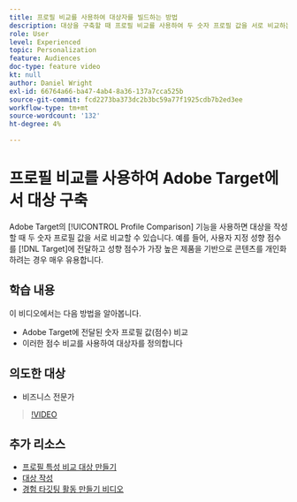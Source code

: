 ```yaml
---
title: 프로필 비교를 사용하여 대상자를 빌드하는 방법
description: 대상을 구축할 때 프로필 비교를 사용하여 두 숫자 프로필 값을 서로 비교하는 방법에 대해 알아봅니다.
role: User
level: Experienced
topic: Personalization
feature: Audiences
doc-type: feature video
kt: null
author: Daniel Wright
exl-id: 66764a66-ba47-4ab4-8a36-137a7cca525b
source-git-commit: fcd2273ba373dc2b3bc59a77f1925cdb7b2ed3ee
workflow-type: tm+mt
source-wordcount: '132'
ht-degree: 4%

---
```


# 프로필 비교를 사용하여 Adobe Target에서 대상 구축

Adobe Target의 [!UICONTROL Profile Comparison] 기능을 사용하면 대상을 작성할 때 두 숫자 프로필 값을 서로 비교할 수 있습니다. 예를 들어, 사용자 지정 성향 점수를 [!DNL Target]에 전달하고 성향 점수가 가장 높은 제품을 기반으로 콘텐츠를 개인화하려는 경우 매우 유용합니다.

## 학습 내용

이 비디오에서는 다음 방법을 알아봅니다.

* Adobe Target에 전달된 숫자 프로필 값(점수) 비교
* 이러한 점수 비교를 사용하여 대상자를 정의합니다

## 의도한 대상

* 비즈니스 전문가

>[!VIDEO](https://video.tv.adobe.com/v/23218/?quality=12)

## 추가 리소스

* [프로필 특성 비교 대상 만들기](https://experienceleague.adobe.com/docs/target/using/audiences/create-audiences/creating-a-profile-attribute-comparison-audience.html?lang=ko)
* [대상 작성](https://experienceleague.adobe.com/docs/target/using/audiences/create-audiences/create-audience.html?lang=ko)
* [경험 타깃팅 활동 만들기 비디오](../activities/create-experience-targeting-activities.md)
